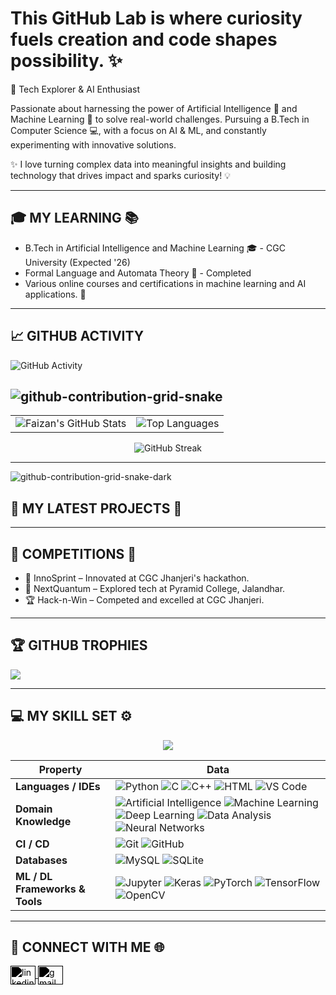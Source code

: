 
### <h1> This GitHub Lab is where curiosity fuels creation and code shapes possibility. ✨ </h1>

🚀 Tech Explorer & AI Enthusiast

Passionate about harnessing the power of Artificial Intelligence 🤖 and Machine Learning 🧠 to solve real-world challenges. Pursuing a B.Tech in Computer Science 💻, with a focus on AI & ML, and constantly experimenting with innovative solutions.

✨ I love turning complex data into meaningful insights and building technology that drives impact and sparks curiosity! 💡

---

## 🎓 MY LEARNING 📚
- B.Tech in Artificial Intelligence and Machine Learning 🎓 - CGC University (Expected '26)
- Formal Language and Automata Theory 📖 - Completed
- Various online courses and certifications in machine learning and AI applications. 🎉
  
---

## 📈 GITHUB ACTIVITY

![GitHub Activity](https://github-readme-stats.vercel.app/api?username=faizanl09&show_icons=true&theme=dracula&count_private=true)


![github-contribution-grid-snake](https://github.com/user-attachments/assets/529240fc-34ce-4676-ab40-970f0592ae7a)
---
<table>
  <tr>
    <td>
      <img src="https://github-readme-stats.vercel.app/api?username=faizanl09&show_icons=true&theme=radical" alt="Faizan's GitHub Stats" />
    </td>
    <td>
      <img src="https://github-readme-stats.vercel.app/api/top-langs/?username=faizanl09&layout=normal&theme=radical" alt="Top Languages" />
    </td>
  </tr>
</table>

<p align="center">
  <img src="https://github-readme-streak-stats.herokuapp.com/?user=faizanl09&theme=radical" alt="GitHub Streak" />
</p>


---
![github-contribution-grid-snake-dark](https://github.com/user-attachments/assets/a922d272-39ca-47fa-9103-383b221c4ede)




## 🌱 MY LATEST PROJECTS 🚀

---


## 🥇 COMPETITIONS 🎉

- 🌟 InnoSprint – Innovated at CGC Jhanjeri's hackathon.
- 🚀 NextQuantum – Explored tech at Pyramid College, Jalandhar.
- 🏆 Hack-n-Win – Competed and excelled at CGC Jhanjeri.
  
---

## 🏆 GITHUB TROPHIES
![](https://github-profile-trophy.vercel.app/?username=faizanl09&theme=radical&no-frame=false&no-bg=true&margin-w=4)


---

## 💻 MY SKILL SET ⚙️

<p align="center">
  <img src="https://img.shields.io/badge/TryHackMe-faizan.l09-0xD1.svg">
</p>

| **Property**                             | **Data**                                                                                                              |
|------------------------------------------|-----------------------------------------------------------------------------------------------------------------------|
| **Languages / IDEs**                      | ![Python](https://img.shields.io/badge/Python-3776AB?style=flat&logo=python&logoColor=white) ![C](https://img.shields.io/badge/C-A8B9CC?style=flat&logo=c) ![C++](https://img.shields.io/badge/C++-00599C?style=flat&logo=cplusplus) ![HTML](https://img.shields.io/badge/HTML5-E34F26?style=flat&logo=html5&logoColor=white) ![VS Code](https://img.shields.io/badge/VS%20Code-007ACC?style=flat&logo=visual-studio-code&logoColor=white) |
| **Domain Knowledge**                     | ![Artificial Intelligence](https://img.shields.io/badge/Artificial%20Intelligence-065535?style=flat) ![Machine Learning](https://img.shields.io/badge/Machine%20Learning-065535?style=flat) ![Deep Learning](https://img.shields.io/badge/Deep%20Learning-065535?style=flat) ![Data Analysis](https://img.shields.io/badge/Data%20Analysis-065535?style=flat) ![Neural Networks](https://img.shields.io/badge/Neural%20Networks-065535?style=flat) |
| **CI / CD**                              | ![Git](https://img.shields.io/badge/Git-F05032?style=flat&logo=git) ![GitHub](https://img.shields.io/badge/GitHub-181717?style=flat&logo=github) |
| **Databases**                            | ![MySQL](https://img.shields.io/badge/MySQL-4479A1?style=flat&logo=mysql) ![SQLite](https://img.shields.io/badge/SQLite-003B57?style=flat&logo=sqlite) |
| **ML / DL Frameworks & Tools**           | ![Jupyter](https://img.shields.io/badge/Jupyter-FA743E?style=flat&logo=jupyter) ![Keras](https://img.shields.io/badge/Keras-D00000?style=flat&logo=keras&logoColor=white) ![PyTorch](https://img.shields.io/badge/PyTorch-EE4C2C?style=flat&logo=pytorch) ![TensorFlow](https://img.shields.io/badge/TensorFlow-FF6F00?style=flat&logo=tensorflow) ![OpenCV](https://img.shields.io/badge/OpenCV-5C3EE8?style=flat&logo=opencv) |


---

## 🤝 CONNECT WITH ME 🌐

<p align="left">
  <a href="https://www.linkedin.com/in/lone-faizan-9a791931a/" target="blank">
    <img align="center" src="https://cdn.jsdelivr.net/npm/simple-icons@v3/icons/linkedin.svg" alt="linkedin" height="30" width="40" style="filter: brightness(100) invert(1);"/>
  </a>
  <a href="mailto:lonefaizan51@gmail.com" target="blank">
    <img align="center" src="https://cdn.jsdelivr.net/npm/simple-icons@v3/icons/gmail.svg" alt="gmail" height="30" width="40" style="filter: brightness(100) invert(1);"/>
  </a>
</p>



